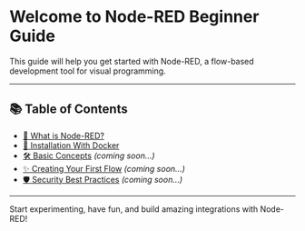 # Welcome to Node-RED Beginner Guide

This guide will help you get started with Node-RED, a flow-based development tool for visual programming.

---

## 📚 Table of Contents

- [🚀 What is Node-RED?](installation.md#what-is-node-red)
- [🐳 Installation With Docker](installation.md)
- [🛠️ Basic Concepts](concepts.md) *(coming soon...)*
- [✨ Creating Your First Flow](first-flow.md) *(coming soon...)*
- [🛡️ Security Best Practices](security.md) *(coming soon...)*

---

Start experimenting, have fun, and build amazing integrations with Node-RED!
